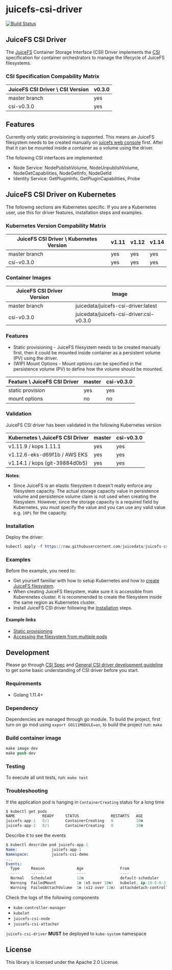 # juicefs-csi-driver

[![Build Status](https://travis-ci.com/juicedata/juicefs-csi-driver.svg?token=ACsZ5AkewTgk5D5wzzds&branch=master)](https://travis-ci.com/juicedata/juicefs-csi-driver)

## JuiceFS CSI Driver

The [JuiceFS](https://juicefs.com) Container Storage Interface (CSI) Driver implements the [CSI](https://github.com/container-storage-interface/spec/blob/master/spec.md) specification for container orchestrators to manage the lifecycle of JuiceFS filesystems.

### CSI Specification Compability Matrix

| JuiceFS CSI Driver \ CSI Version       | v0.3.0|
|----------------------------------------|-------|
| master branch                          | yes   |
| csi-v0.3.0                             | yes   |

## Features

Currently only static provisioning is supported. This means an JuiceFS filesystem needs to be created manually on [juicefs web console](https://juicefs.com/console/create) first. After that it can be mounted inside a container as a volume using the driver.

The following CSI interfaces are implemented:

* Node Service: NodePublishVolume, NodeUnpublishVolume, NodeGetCapabilities, NodeGetInfo, NodeGetId
* Identity Service: GetPluginInfo, GetPluginCapabilities, Probe

## JuiceFS CSI Driver on Kubernetes

The following sections are Kubernetes specific. If you are a Kubernetes user, use this for driver features, installation steps and examples.

### Kubernetes Version Compability Matrix

| JuiceFS CSI Driver \ Kubernetes Version| v1.11 | v1.12 | v1.14 |
|----------------------------------------|-------|-------|-------|
| master branch                          | yes   | yes   | yes   |
| csi-v0.3.0                             | yes   | yes   | yes   |

### Container Images

|JuiceFS CSI Driver Version | Image                                   |
|---------------------------|-----------------------------------------|
|master branch              |juicedata/juicefs-csi-driver:latest      |
|csi-v0.3.0                 |juicedata/juicefs-csi-driver:csi-v0.3.0  |

### Features

* Static provisioning - JuiceFS filesystem needs to be created manually first, then it could be mounted inside container as a persistent volume (PV) using the driver.
* (WIP) Mount Options - Mount options can be specified in the persistence volume (PV) to define how the volume should be mounted.

|Feature \ JuiceFS CSI Driver | master | csi-v0.3.0 |
|-----------------------------|--------|------------|
| static provision            | yes    | yes        |
| mount options               | no     | no         |

### Validation

JuiceFS CSI driver has been validated in the following Kubernetes version

| Kubernetes \ JuiceFS CSI Driver   | master | csi-v0.3.0 |
|-----------------------------------|--------|------------|
| v1.11.9 / kops 1.11.1             | yes    | yes        |
| v1.12.6-eks-d69f1b / AWS EKS      | yes    | yes        |
| v1.14.1 / kops (git-39884d0b5)    | yes    | yes        |

**Notes**:

* Since JuiceFS is an elastic filesystem it doesn't really enforce any filesystem capacity. The actual storage capacity value in persistence volume and persistence volume claim is not used when creating the filesystem. However, since the storage capacity is a required field by Kubernetes, you must specify the value and you can use any valid value e.g. `10Pi` for the capacity.

### Installation

Deploy the driver:

```s
kubectl apply -f https://raw.githubusercontent.com/juicedata/juicefs-csi-driver/master/deploy/k8s.yaml
```

### Examples

Before the example, you need to:

* Get yourself familiar with how to setup Kubernetes and how to [create JuiceFS filesystem](https://juicefs.com/docs/en/getting_started.html).
* When creating JuiceFS filesystem, make sure it is accessible from Kuberenetes cluster. It is recommended to create the filesystem inside the same region as Kubernetes cluster.
* Install JuiceFS CSI driver following the [Installation](README.md#Installation) steps.

#### Example links

* [Static provisioning](examples/static-provisioning/)
* [Accessing the filesystem from multiple pods](examples/multiple-pods-read-write-many/)

## Development

Please go through [CSI Spec](https://github.com/container-storage-interface/spec/blob/master/spec.md) and [General CSI driver development guideline](https://kubernetes-csi.github.io/docs/Development.html) to get some basic understanding of CSI driver before you start.

### Requirements

* Golang 1.11.4+

### Dependency

Dependencies are managed through go module. To build the project, first turn on go mod using `export GO111MODULE=on`, to build the project run: `make`

### Build container image

```s
make image-dev
make push-dev
```

### Testing

To execute all unit tests, run: `make test`

### Troubleshooting

If the application pod is hanging in `ContainerCreating` status for a long time

```s
$ kubectl get pods
NAME            READY     STATUS              RESTARTS   AGE
juicefs-app-1   0/1       ContainerCreating   0          10m
juicefs-app-2   0/1       ContainerCreating   0          10m
```

Describe it to see the events

```s
$ kubectl describe pod juicefs-app-1
Name:               juicefs-app-1
Namespace:          juicefs-csi-demo
...
Events:
  Type     Reason              Age                From                                              Message
  ----     ------              ----               ----                                              -------
  Normal   Scheduled           12m                default-scheduler                                 Successfully assigned juicefs-csi-demo/juicefs-app-1 to ip-10-0-0-31.us-west-2.compute.internal
  Warning  FailedMount         1m (x5 over 10m)   kubelet, ip-10-0-0-31.us-west-2.compute.internal  Unable to mount volumes for pod "juicefs-app-1_juicefs-csi-demo(45654a9b-6fee-11e9-aee6-06b5b6616e3c)": timeout expired waiting for volumes to attach or mount for pod "juicefs-csi-demo"/"juicefs-app-1". list of unmounted volumes=[persistent-storage]. list of unattached volumes=[persistent-storage default-token-xjj8k]
  Warning  FailedAttachVolume  1m (x12 over 12m)  attachdetach-controller                           AttachVolume.Attach failed for volume "juicefs-csi-demo" : attachment timeout for volume csi-demo
```

Check the logs of the following components

* `kube-controller-manager`
* `kubelet`
* `juicefs-csi-node`
* `juicefs-csi-attacher`

`juicefs-csi-driver` **MUST** be deployed to `kube-system` namespace

## License

This library is licensed under the Apache 2.0 License.
